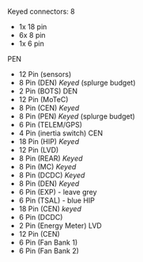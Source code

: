 
Keyed connectors: 8
- 1x 18 pin
- 6x 8 pin
- 1x 6 pin

PEN
- 12 Pin (sensors)
- 8 Pin (DEN) *Keyed* (splurge budget)
- 2 Pin (BOTS)
DEN
- 12 Pin (MoTeC)
- 8 Pin (CEN) *Keyed*
- 8 Pin (PEN) *Keyed* (splurge budget)
- 6 Pin (TELEM/GPS)
- 4 Pin (inertia switch)
CEN
- 18 Pin (HIP) *Keyed*
- 12 Pin (LVD)
- 8 Pin (REAR) *Keyed*
- 8 Pin (MC) *Keyed*
- 8 Pin (DCDC) *Keyed*
- 8 Pin (DEN) *Keyed*
- 6 Pin (EXP) - leave grey
- 6 Pin (TSAL) - blue
HIP
- 18 Pin (CEN) *keyed*
- 6 Pin (DCDC)
- 2 Pin (Energy Meter)
LVD
- 12 Pin (CEN)
- 6 Pin (Fan Bank 1)
- 6 Pin (Fan Bank 2)